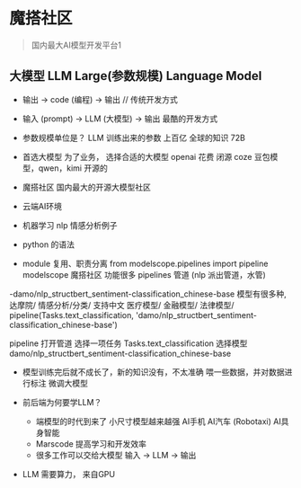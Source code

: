 # 魔搭社区
 > 国内最大AI模型开发平台1

 ## 大模型 LLM Large(参数规模) Language Model
- 输出 -> code (编程) -> 输出 // 传统开发方式
- 输入 (prompt) -> LLM (大模型) -> 输出 最酷的开发方式 
- 参数规模单位是？ LLM 训练出来的参数  上百亿 全球的知识  72B 

- 首选大模型
  为了业务， 选择合适的大模型
    openai 花费 闭源 
    coze 豆包模型，qwen，kimi 开源的 
- 魔搭社区 
  国内最大的开源大模型社区
  
- 云端AI环境
- 机器学习 nlp
  情感分析例子 
- python 的语法
 - module 复用、职责分离
  from modelscope.pipelines import pipeline
  modelscope 魔搭社区 功能很多 pipelines 管道 (nlp 派出管道，水管)
  
-damo/nlp_structbert_sentiment-classification_chinese-base
 模型有很多种, 达摩院/ 情感分析/分类/ 支持中文
 医疗模型/ 金融模型/ 法律模型/
   pipeline(Tasks.text_classification,
 'damo/nlp_structbert_sentiment-classification_chinese-base')
 
   pipeline 打开管道
   选择一项任务  Tasks.text_classification
   选择模型   damo/nlp_structbert_sentiment-classification_chinese-base
   
   - 模型训练完后就不成长了，新的知识没有，不太准确
     喂一些数据，并对数据进行标注  微调大模型 

- 前后端为何要学LLM？
  - 端模型的时代到来了 
    小尺寸模型越来越强  AI手机 AI汽车 (Robotaxi) AI具身智能 
  - Marscode 提高学习和开发效率
  - 很多工作可以交给大模型
    输入 -> LLM -> 输出 
    
- LLM 需要算力， 来自GPU 